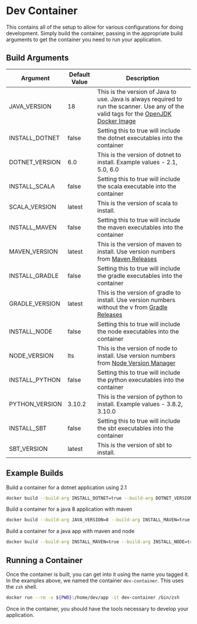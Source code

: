 # Dev Container

This contains all of the setup to allow for various configurations for doing development. Simply build the container, passing in the appropriate build arguments to get the container you need to run your application.

## Build Arguments

|Argument|Default Value|Description|
|--------|-------------|-----------|
|JAVA_VERSION | 18          | This is the version of Java to use. Java is always required to run the scanner. Use any of the valid tags for the [OpenJDK Docker Image](https://hub.docker.com/_/openjdk?tab=tags)|
|INSTALL_DOTNET| false | Setting this to true will include the dotnet executables into the container |
|DOTNET_VERSION| 6.0 | This is the version of dotnet to install. Example values - 2.1, 5.0, 6.0|
|INSTALL_SCALA| false | Setting this to true will include the scala executable into the container |
|SCALA_VERSION| latest | This is the version of scala to install. |
|INSTALL_MAVEN| false | Setting this to true will include the maven executables into the container |
|MAVEN_VERSION| latest | This is the version of maven to install. Use version numbers from [Maven Releases](https://maven.apache.org/docs/history.html) |
|INSTALL_GRADLE| false | Setting this to true will include the gradle executables into the container |
|GRADLE_VERSION| latest | This is the version of gradle to install. Use version numbers without the v from [Gradle Releases](https://gradle.org/releases/) |
|INSTALL_NODE| false | Setting this to true will include the node executables into the container |
|NODE_VERSION| lts | This is the version of node to install. Use version numbers from [Node Version Manager](https://github.com/nvm-sh/nvm#usage) |
|INSTALL_PYTHON| false | Setting this to true will include the python executables into the container |
|PYTHON_VERSION| 3.10.2 | This is the version of python to install. Example values - 3.8.2, 3.10.0 |
|INSTALL_SBT| false | Setting this to true will include the sbt executables into the container |
|SBT_VERSION| latest | This is the version of sbt to install. |

## Example Builds

Build a container for a dotnet application using 2.1

```bash
docker build --build-arg INSTALL_DOTNET=true --build-arg DOTNET_VERSION=2.1 -t dev-container .
```

Build a container for a java 8 application with maven

```bash
docker build --build-arg JAVA_VERSION=8 --build-arg INSTALL_MAVEN=true -t dev-container .
```

Build a container for a java app with maven and node

```bash
docker build --build-arg INSTALL_MAVEN=true --build-arg INSTALL_NODE=true -t dev-container .
```

## Running a Container

Once the container is built, you can get into it using the name you tagged it. In the examples above, we named the container `dev-container`. This uses the `zsh` shell.

```bash
docker run --rm -v ${PWD}:/home/dev/app -it dev-container /bin/zsh
```

Once in the container, you should have the tools necessary to develop your application.
